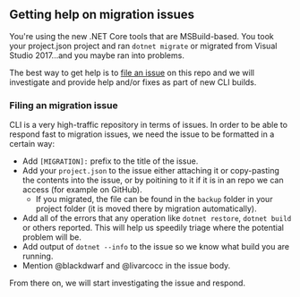 ## Getting help on migration issues
You're using the new .NET Core tools that are MSBuild-based. You took your project.json project and ran `dotnet migrate` or migrated from Visual Studio 2017...and you maybe ran into problems. 

The best way to get help is to [file an issue](https://github.com/dotnet/cli/issues/new) on this repo and we will investigate and provide help and/or fixes as part of new CLI builds. 

### Filing an migration issue 
CLI is a very high-traffic repository in terms of issues. In order to be able to respond fast to migration issues, we need the issue to be formatted in a certain way:

* Add `[MIGRATION]:` prefix to the title of the issue.
* Add your `project.json` to the issue either attaching it or copy-pasting the contents into the issue, or by poitining to it if it is in an repo we can access (for example on GitHub).
    * If you migrated, the file can be found in the `backup` folder in your project folder (it is moved there by migration automatically).
 * Add all of the errors that any operation like `dotnet restore`, `dotnet build` or others reported. This will help us speedily triage where the potential problem will be. 
* Add output of `dotnet --info` to the issue so we know what build you are running. 
* Mention @blackdwarf and @livarcocc in the issue body. 

From there on, we will start investigating the issue and respond. 
